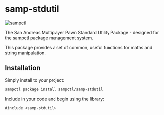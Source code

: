 # samp-stdutil

[![sampctl](https://shields.southcla.ws/badge/sampctl-samp--stdutil-2f2f2f.svg?style=for-the-badge)](https://github.com/sampctl/samp-stdutil)

The San Andreas Multiplayer Pawn Standard Utility Package - designed for the sampctl package management system.

This package provides a set of common, useful functions for maths and string manipulation.

## Installation

Simply install to your project:

```bash
sampctl package install sampctl/samp-stdutil
```

Include in your code and begin using the library:

```pawn
#include <samp-stdutil>
```
